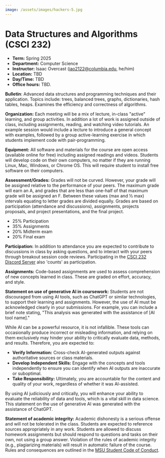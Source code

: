 ```yaml
---
image: /assets/images/hackers-5.jpg
---
```



# Data Structures and Algorithms (CSCI 232)
- **Term:** Spring 2025
- **Department:** Computer Science
- **Instructor:**  Isaac Overcast ([iao2122@columbia.edu](mailto:iao2122@columbia.edu), he/him)
- **Location:** TBD
- **Day/Time:** TBD
- **Office hours:** TBD.

**Bulletin**: Advanced data structures and programming techniques and their 
application. Topics include: trees, balanced trees, graphs, dictionaries, hash 
tables, heaps. Examines the efficiency and correctness of algorithms. 

**Organization:** Each meeting will be a mix of lecture, in-class "active" learning, 
and group activities. In addition a lot of work is assigned outside of class, 
including assignments, reading, and watching video tutorials. An example session 
would include a lecture to introduce a general concept with examples, followed 
by a group active-learning exercise in which students implement code with pair-programming.

**Equipment:** All software and materials for the course are open access (available online for free) including assigned readings and videos. Students will develop 
code on their own computers, no matter if they are running Linux, Mac, Windows, or Chrome OS. This will require student to install free software on their computers.

**Assessment/Grades:** Grades will not be curved. However, your grade will be assigned relative to the performance of your peers. The maximum grade will earn an A, and grades that are less than one-half of that maximum grade will be assigned an F. Between these values (max and ½ max) intervals equating to letter grades are divided equally. Grades are based on participation (attendance and discussions), assignments, projects proposals, and project presentations, and the final project.  
- 25% Participation  
- 35% Assignments  
- 20% Midterm exam  
- 20% Final exam

**Participation:** In addition to attendance you are expected to contribute to
discussions in class by asking questions, and to interact with your peers through
breakout session code reviews. Participating in the [CSCI 232 Discord Server](https://discord.gg/c3PSEk3HU9)
also 'counts' as participation.

**Assignments:** Code-based assignments are used to assess comprehension of new 
concepts learned in class. These are graded on effort, accuracy, and style. 

**Statement on use of generative AI in coursework:**
Students are not discouraged from using AI tools, such as ChatGPT or similar
technologies, to support their learning and assignments. However, the use of AI
must be acknowledged clearly in your submissions. For example, you can include
a brief note stating, "This analysis was generated with the assistance of [AI
tool name]."

While AI can be a powerful resource, it is not infallible. These tools can
occasionally produce incorrect or misleading information, and relying on them
exclusively may hinder your ability to critically evaluate data, methods, and
results. Therefore, you are expected to:  
- **Verify Information:** Cross-check AI-generated outputs against authoritative sources or class materials.  
- **Develop Independent Skills:** Engage with the concepts and tools independently to ensure you can identify when AI outputs are inaccurate or suboptimal.  
- **Take Responsibility:** Ultimately, you are accountable for the content and quality of your work, regardless of whether it was AI-assisted.

By using AI judiciously and critically, you will enhance your ability to
evaluate the reliability of data and tools, which is a vital skill in data
science. This statement on the use of generative AI was generated with the
assistance of ChatGPT.

**Statement of academic integrity:** Academic dishonesty is a serious offense 
and will not be tolerated in the class. Students are expected to reference 
sources appropriately in any work. Students are allowed to discuss homework
assignments but should respond to questions and tasks on their own, not using a
group answer. Violation of the rules of academic integrity (e.g., plagiarizing
materials) will result in automatic failure of the course. Rules and 
consequences are outlined in the [MSU Student Code of Conduct](https://www.umt.edu/campus-life/community-standards/um_student_code_of_conduct.pdf).
